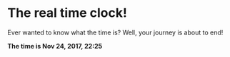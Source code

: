 # The real time clock!

Ever wanted to know what the time is? Well, your journey is about to end!

**The time is Nov 24, 2017, 22:25**